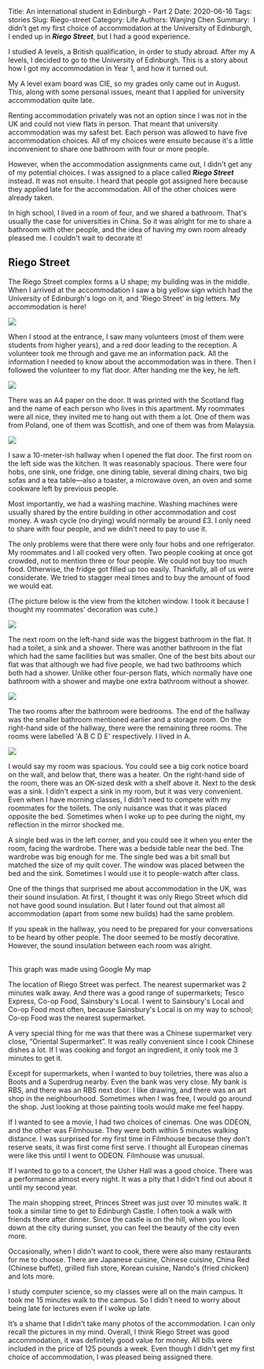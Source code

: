 Title: An international student in Edinburgh - Part 2
Date: 2020-06-16
Tags: stories
Slug: Riego-street
Category: Life
Authors: Wanjing Chen
Summary: <img src="/images/riego/riegostreet.jpg" alt="" class="headerimg"/> I didn’t get my first choice of accommodation at the University of Edinburgh, I ended up in ***Riego Street***, but I had a good experience.

I studied A levels, a British qualification, in order to study abroad. After my A levels, I decided to go to the University of Edinburgh. This is a story about how I got my accommodation in Year 1, and how it turned out.

My A level exam board was CIE, so my grades only came out in August. This, along with some personal issues, meant that I applied for university accommodation quite late.

Renting accommodation privately was not an option since I was not in the UK and could not view flats in person. That meant that university accommodation was my safest bet. Each person was allowed to have five accommodation choices. All of my choices were ensuite because it's a little inconvenient to share one bathroom with four or more people.

However, when the accommodation assignments came out, I didn't get any of my potential choices. I was assigned to a place called ***Riego Street*** instead. It was not ensuite. I heard that people got assigned here because they applied late for the accommodation. All of the other choices were already taken.

In high school, I lived in a room of four, and we shared a bathroom. That's usually the case for universities in China. So it was alright for me to share a bathroom with other people, and the idea of having my own room already pleased me. I couldn't wait to decorate it!

## Riego Street
The Riego Street complex forms a U shape; my building was in the middle. When I arrived at the accommodation I saw a big yellow sign which had the University of Edinburgh's logo on it, and 'Riego Street' in big letters. My accommodation is here!

![](/images/riego/riegostreet.jpg)

When I stood at the entrance, I saw many volunteers (most of them were students from higher years), and a red door leading to the reception. A volunteer took me through and gave me an information pack. All the information I needed to know about the accommodation was in there. Then I followed the volunteer to my flat door. After handing me the key, he left.

![](/images/riego/riegobuilding.jpg)

There was an A4 paper on the door. It was printed with the Scotland flag and the name of each person who lives in this apartment. My roommates were all nice, they invited me to hang out with them a lot. One of them was from Poland, one of them was Scottish, and one of them was from Malaysia.

![](/images/riego/flatdoorflag.jpg)

I saw a 10-meter-ish hallway when I opened the flat door. The first room on the left side was the kitchen. It was reasonably spacious. There were four hobs, one sink, one fridge, one dining table, several dining chairs, two big sofas and a tea table—also a toaster, a microwave oven, an oven and some cookware left by previous people.

Most importantly, we had a washing machine. Washing machines were usually shared by the entire building in other accommodation and cost money. A wash cycle (no drying) would normally be around £3. I only need to share with four people, and we didn't need to pay to use it.

The only problems were that there were only four hobs and one refrigerator. My roommates and I all cooked very often. Two people cooking at once got crowded, not to mention three or four people. We could not buy too much food. Otherwise, the fridge got filled up too easily. Thankfully, all of us were considerate. We tried to stagger meal times and to buy the amount of food we would eat.

(The picture below is the view from the kitchen window. I took it because I thought my roommates' decoration was cute.)

![](/images/riego/kitchenwindowoutside.jpg)

The next room on the left-hand side was the biggest bathroom in the flat. It had a toilet, a sink and a shower. There was another bathroom in the flat which had the same facilities but was smaller. One of the best bits about our flat was that although we had five people, we had two bathrooms which both had a shower. Unlike other four-person flats, which normally have one bathroom with a shower and maybe one extra bathroom without a shower.

![](/images/riego/riegoflatlayout.jpg)

The two rooms after the bathroom were bedrooms. The end of the hallway was the smaller bathroom mentioned earlier and a storage room. On the right-hand side of the hallway, there were the remaining three rooms. The rooms were labelled 'A B C D E' respectively. I lived in A.

![](/images/riego/riegobedroomlayout.jpg)

I would say my room was spacious. You could see a big cork notice board on the wall, and below that, there was a heater. On the right-hand side of the room, there was an OK-sized desk with a shelf above it. Next to the desk was a sink. I didn't expect a sink in my room, but it was very convenient. Even when I have morning classes, I didn't need to compete with my roommates for the toilets. The only nuisance was that it was placed opposite the bed. Sometimes when I woke up to pee during the night, my reflection in the mirror shocked me.

A single bed was in the left corner, and you could see it when you enter the room, facing the wardrobe. There was a bedside table near the bed. The wardrobe was big enough for me. The single bed was a bit small but matched the size of my quilt cover. The window was placed between the bed and the sink. Sometimes I would use it to people-watch after class.

One of the things that surprised me about accommodation in the UK, was their sound insulation. At first, I thought it was only Riego Street which did not have good sound insulation. But I later found out that almost all accommodation (apart from some new builds) had the same problem.

If you speak in the hallway, you need to be prepared for your conversations to be heard by other people. The door seemed to be mostly decorative. However, the sound insulation between each room was alright.

<img class="image">
  <img src="/images/riego/riegosurroundingsmap.png" alt="">
  <figcaption>This graph was made using Google My map</figcaption>
</img>

The location of Riego Street was perfect. The nearest supermarket was 2 minutes walk away. And there was a good range of supermarkets; Tesco Express, Co-op Food, Sainsbury's Local. I went to Sainsbury's Local and Co-op Food most often, because Sainsbury's Local is on my way to school; Co-op Food was the nearest supermarket.

A very special thing for me was that there was a Chinese supermarket very close, “Oriental Supermarket”. It was really convenient since I cook Chinese dishes a lot. If I was cooking and forgot an ingredient, it only took me 3 minutes to get it.

Except for supermarkets, when I wanted to buy toiletries, there was also a Boots and a Superdrug nearby. Even the bank was very close. My bank is RBS, and there was an RBS next door. I like drawing, and there was an art shop in the neighbourhood. Sometimes when I was free, I would go around the shop. Just looking at those painting tools would make me feel happy.

If I wanted to see a movie, I had two choices of cinemas. One was ODEON, and the other was Filmhouse. They were both within 5 minutes walking distance. I was surprised for my first time in Filmhouse because they don't reserve seats, it was first come first serve. I thought all European cinemas were like this until I went to ODEON. Filmhouse was unusual.

If I wanted to go to a concert, the Usher Hall was a good choice. There was a performance almost every night. It was a pity that I didn't find out about it until my second year.

The main shopping street, Princes Street was just over 10 minutes walk. It took a similar time to get to Edinburgh Castle. I often took a walk with friends there after dinner. Since the castle is on the hill, when you look down at the city during sunset, you can feel the beauty of the city even more.

Occasionally, when I didn't want to cook, there were also many restaurants for me to choose. There are Japanese cuisine, Chinese cuisine, China Red (Chinese buffet), grilled fish store, Korean cuisine, Nando's (fried chicken) and lots more.

I study computer science, so my classes were all on the main campus. It took me 15 minutes walk to the campus. So I didn't need to worry about being late for lectures even if I woke up late.

It’s a shame that I didn't take many photos of the accommodation. I can only recall the pictures in my mind. Overall, I think Riego Street was good accommodation, it was definitely good value for money. All bills were included in the price of 125 pounds a week. Even though I didn't get my first choice of accommodation, I was pleased being assigned there.
